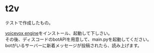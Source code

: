 # t2v
テストで作成したもの。  

[voicevox engine](https://github.com/VOICEVOX/voicevox_engine)をインストール、起動して下しさい。  
その後、ディスコードのbotAPIを用意して、main.pyを起動してください。  
botがいるサーバーに新着メッセージが投稿されたら、読み上げます。  
